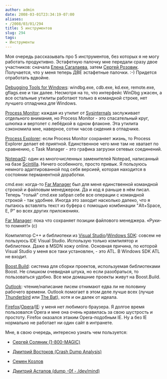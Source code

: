 ```yaml
---
author: admin
date: 2008-03-01T23:34:19-07:00
aliases:
- /2008/03/01/294
title: 5 инструментов
slug: 294
tags:
- Инструменты
---
```


Моя очередь рассказывать про 5 инструментов, без которых я не могу работать продуктивно. Эстафетную палочку мне передали сразу двое участников: сначала [Елена Сагалаева](http://alenacpp.blogspot.com/2008/02/5.html), затем [Сергей Розовик](http://stump-workshop.blogspot.com/2008/02/5.html). Получается, что у меня теперь ДВЕ эстафетные палочки. :-) Придется отработать вдвойне. 

[Debugging Tools for Windows](http://www.microsoft.com/whdc/devtools/debugging/default.mspx): windbg.exe, cdb.exe, kd.exe, remote.exe, gflags.exe и так далее. Несмотря на то, что интерфейс WinDbg ужасен, а все остальные утилиты работают только в командной строке, нет лучшего отладчика _для_ Windows. 

<!--more-->

[Process Monitor](http://technet.microsoft.com/en-us/sysinternals/bb896645.aspx): каждая из утилит от [Sysinternals](http://technet.microsoft.com/en-us/sysinternals/default.aspx) заслуживает отдельного внимания, но Process Monitor - это спасательный круг, шлюпка и вертолет с лебёдкой в одном флаконе. Эта утилита сэкономила мне, наверное, сотни часов сидения в отладчике. 

[Process Explorer](http://technet.microsoft.com/en-us/sysinternals/bb896653.aspx): если Process Monitor сохраняет жизнь, то Process Explorer делает её приятной. Единственное чего мне там не хватает по сравнению, с Task Manager - это графика загрузки сетевых соединений. 

[Notepad2](http://www.flos-freeware.ch/notepad2.html): один из многочисленных заменителей Notepad, написанный на базе [Scintilla](http://scintilla.sourceforge.net/). Ничего особенного, просто привык. Я пользуюсь немного адаптированной под себя версией, которая находится в состоянии перманентной доработки. 

cmd.exe: когда-то [Far Manager](http://www.farmanager.com/index.php?l=ru) был для меня единственной командной строкой и файловым менеджером. Да и код я раньше в нём писал. Теперь "голый" cmd.exe забрал себе все операции с командной строкой - так удобнее. Иногда это заходит насколько далеко, что я пытаюсь вставлять текст из буфера с помощью комбинации "Alt+Space, E, P" во всех других приложениях. 

[Far Manager](http://www.farmanager.com/index.php?l=ru): пока что сохраняет позиции файлового менеджера. «Руки-то помнят!» (с) 

Компилятор С++ и библиотеки из [Visual Studio](http://msdn2.microsoft.com/en-us/vstudio/default.aspx)/[Windows SDK](http://www.microsoft.com/downloads/details.aspx?FamilyID=E6E1C3DF-A74F-4207-8586-711EBE331CDC&displaylang=en): совсем не пользуюсь IDE Visual Studio. Использую только компилятор и библиотеки. Даже в MSDN хожу online. Основная причина, по которой Visual Studio у меня все таки установлен, - это ATL. В Windows SDK ATL не входит. 

[Boost.Build](http://boost.org/boost-build2/): система для сборки проектов, используемая библиотеками Boost. Не слишком очевидная штука, но если разобраться, то пользоваться удобно. Все мои домашние проекты живут на Boost.Build. 

[Outlook](http://office.microsoft.com/en-us/outlook/default.aspx): чтение/написание писем отнимают едва ли не половину рабочего времени. Outlook помогает в этом деле лучше всех (лучше [Thunderbird](http://www.mozilla.com/en-US/thunderbird/) или [The Bat](http://www.ritlabs.com/en/products/thebat/)), хотя и он далек от идеала. 

[Firefox](http://www.mozilla.com/en-US/firefox/)/[Opera](http://www.opera.com/)/[IE](http://www.microsoft.com/windows/products/winfamily/ie/default.mspx): у меня нет любимого браузера. Я долгое время пользовался Opera и мне она очень нравилась за свою шустрость и простоту. Firefox оказался этаким Opera-подобным IE. Ну а без IE нормально не работает ни один сайт в интранете. 

Мне, в свою очередь, интересно узнать чем пользуется: 

  * [Сергей Соляник (1-800-MAGIC)](http://1-800-magic.blogspot.com/)

  * [Дмитрий Востоков (Crash Dump Analysis)](http://www.dumpanalysis.org/blog/)

  * [Семен Козлов](http://sim0nsays.livejournal.com)

  * [Дмитрий Астапов (dump -0f - /dev/mind)](http://users.livejournal.com/_adept_/)
